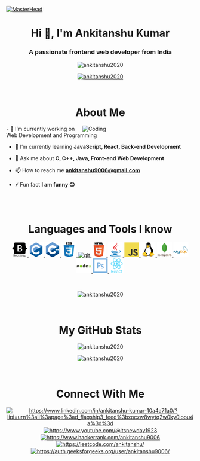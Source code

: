 [![MasterHead](https://www.digitalsolutionservices.com/img/services/web%20development.gif)](https://github.com/ankitanshu2020)
<h1 align="center">Hi 👋, I'm Ankitanshu Kumar</h1>
<h3 align="center">A passionate frontend web developer from India</h3>

<p align="center"> <img src="https://komarev.com/ghpvc/?username=ankitanshu2020&label=Profile%20views&color=0e75b6&style=flat-square" alt="ankitanshu2020" /> </p>

<p align="center"> <a href="https://github.com/ryo-ma/github-profile-trophy"><img src="https://github-profile-trophy.vercel.app/?username=ankitanshu2020&column=4&theme=onedark" alt="ankitanshu2020" /></a> </p>
<br>

<h1 align="center">About Me</h1>
<img align="right" alt="Coding" width="300" src="https://camo.githubusercontent.com/5ddf73ad3a205111cf8c686f687fc216c2946a75005718c8da5b837ad9de78c9/68747470733a2f2f7468756d62732e6766796361742e636f6d2f4576696c4e657874446576696c666973682d736d616c6c2e676966">
<p align="left">
- 🔭 I’m currently working on Web Development and Programming

- 🌱 I’m currently learning **JavaScript, React, Back-end Development**

- 💬 Ask me about **C, C++, Java, Front-end Web Development**

- 📫 How to reach me **ankitanshu9006@gmail.com**

- ⚡ Fun fact **I am funny 😊**
</p>
<br>
<br>
<h1 align="center">Languages and Tools I know</h1>
<p align="center"> <a href="https://getbootstrap.com" target="_blank" rel="noreferrer"> <img src="https://raw.githubusercontent.com/devicons/devicon/master/icons/bootstrap/bootstrap-plain-wordmark.svg" alt="bootstrap" width="40" height="40"/> </a>
  <a href="https://www.cprogramming.com/" target="_blank" rel="noreferrer"> <img src="https://raw.githubusercontent.com/devicons/devicon/master/icons/c/c-original.svg" alt="c" width="40" height="40"/> </a> <a href="https://www.w3schools.com/cpp/" target="_blank" rel="noreferrer"> <img src="https://raw.githubusercontent.com/devicons/devicon/master/icons/cplusplus/cplusplus-original.svg" alt="cplusplus" width="40" height="40"/> </a> <a href="https://www.w3schools.com/css/" target="_blank" rel="noreferrer"> <img src="https://raw.githubusercontent.com/devicons/devicon/master/icons/css3/css3-original-wordmark.svg" alt="css3" width="40" height="40"/> </a> <a href="https://git-scm.com/" target="_blank" rel="noreferrer"> <img src="https://www.vectorlogo.zone/logos/git-scm/git-scm-icon.svg" alt="git" width="40" height="40"/> </a> <a href="https://www.w3.org/html/" target="_blank" rel="noreferrer"> <img src="https://raw.githubusercontent.com/devicons/devicon/master/icons/html5/html5-original-wordmark.svg" alt="html5" width="40" height="40"/> </a> <a href="https://www.java.com" target="_blank" rel="noreferrer"> <img src="https://raw.githubusercontent.com/devicons/devicon/master/icons/java/java-original.svg" alt="java" width="40" height="40"/> </a> <a href="https://developer.mozilla.org/en-US/docs/Web/JavaScript" target="_blank" rel="noreferrer"> <img src="https://raw.githubusercontent.com/devicons/devicon/master/icons/javascript/javascript-original.svg" alt="javascript" width="40" height="40"/> </a> <a href="https://www.linux.org/" target="_blank" rel="noreferrer"> <img src="https://raw.githubusercontent.com/devicons/devicon/master/icons/linux/linux-original.svg" alt="linux" width="40" height="40"/> </a> <a href="https://www.mongodb.com/" target="_blank" rel="noreferrer"> <img src="https://raw.githubusercontent.com/devicons/devicon/master/icons/mongodb/mongodb-original-wordmark.svg" alt="mongodb" width="40" height="40"/> </a> <a href="https://www.mysql.com/" target="_blank" rel="noreferrer"> <img src="https://raw.githubusercontent.com/devicons/devicon/master/icons/mysql/mysql-original-wordmark.svg" alt="mysql" width="40" height="40"/> </a> <a href="https://nodejs.org" target="_blank" rel="noreferrer"> <img src="https://raw.githubusercontent.com/devicons/devicon/master/icons/nodejs/nodejs-original-wordmark.svg" alt="nodejs" width="40" height="40"/> </a> <a href="https://www.photoshop.com/en" target="_blank" rel="noreferrer"> <img src="https://raw.githubusercontent.com/devicons/devicon/master/icons/photoshop/photoshop-line.svg" alt="photoshop" width="40" height="40"/> </a> <a href="https://reactjs.org/" target="_blank" rel="noreferrer"> <img src="https://raw.githubusercontent.com/devicons/devicon/master/icons/react/react-original-wordmark.svg" alt="react" width="40" height="40"/> </a> </p>
<br>

<p align="center"><img src="https://github-readme-stats.vercel.app/api/top-langs?username=ankitanshu2020&show_icons=true&theme=dark&locale=en&langs_count=6&layout=compact" alt="ankitanshu2020" /></p>
<br>
<h1 align="center">My GitHub Stats</h1>

<p align="center"><img src="https://github-readme-stats.vercel.app/api?username=ankitanshu2020&show_icons=true&theme=dark&locale=en" alt="ankitanshu2020" /></p>

<p align="center"><img src="https://github-readme-streak-stats.herokuapp.com/?user=ankitanshu2020&theme=dark" alt="ankitanshu2020" /></p>
<br>

<h1 align="center">Connect With Me</h1>
<p align="center">
<a href="https://www.linkedin.com/in/ankitanshu-kumar-10a4a71a0" target="blank">
  <img align="center" src="https://raw.githubusercontent.com/rahuldkjain/github-profile-readme-generator/master/src/images/icons/Social/linked-in-alt.svg" alt="https://www.linkedin.com/in/ankitanshu-kumar-10a4a71a0/?lipi=urn%3ali%3apage%3ad_flagship3_feed%3bxoczw8wytq2w0ky0ioou4a%3d%3d" height="30" width="40" /></a>

  <a href="https://www.youtube.com/@itsnewday1923" target="blank">
  <img align="center" src="https://raw.githubusercontent.com/rahuldkjain/github-profile-readme-generator/master/src/images/icons/Social/youtube.svg" alt="https://www.youtube.com/@itsnewday1923" height="30" width="40" /></a>

  <a href="https://www.hackerrank.com/ankitanshu9006" target="blank">
  <img align="center" src="https://raw.githubusercontent.com/rahuldkjain/github-profile-readme-generator/master/src/images/icons/Social/hackerrank.svg" alt="https://www.hackerrank.com/ankitanshu9006" height="30" width="40" /></a>

  <a href="https://leetcode.com/Ankitanshu/" target="blank">
  <img align="center" src="https://raw.githubusercontent.com/rahuldkjain/github-profile-readme-generator/master/src/images/icons/Social/leet-code.svg" alt="https://leetcode.com/ankitanshu/" height="30" width="40" /></a>

  <a href="https://auth.geeksforgeeks.org/user/ankitanshu9006" target="blank">
  <img align="center" src="https://raw.githubusercontent.com/rahuldkjain/github-profile-readme-generator/master/src/images/icons/Social/geeks-for-geeks.svg" alt="https://auth.geeksforgeeks.org/user/ankitanshu9006/" height="30" width="40" /></a>
</p>
